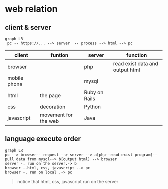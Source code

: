 # web relation

## client & server

```mermaid
graph LR
 pc -- https://... --> server  -- process --> html --> pc
```

| client       | funtion              | server        | function                        |
| ------------ | -------------------- | ------------- | ------------------------------- |
| browser      |                      | php           | read exist data and output html |
| mobile phone |                      | mysql         |                                 |
| html         | the page             | Ruby on Rails |                                 |
| css          | decoration           | Python        |                                 |
| javascript   | movement for the web | Java          |                                 |



## language execute order 

```mermaid
graph LR
pc --> browser-- request --> server --> a[php--read exist program]--pull data from mysql--> b[output html] --> browser
server -. run on the server.-> b
browser --html, css, javascript --> pc
browser -. run on local .-> pc
```

>   notice that html, css, javascript  run on the server